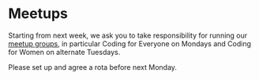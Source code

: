 # Meetups

Starting from next week, we ask you to take responsibility for running our [meetup groups](http://www.meetup.com/founderscoders/), in particular Coding for Everyone on Mondays and Coding for Women on alternate Tuesdays.

Please set up and agree a rota before next Monday.
